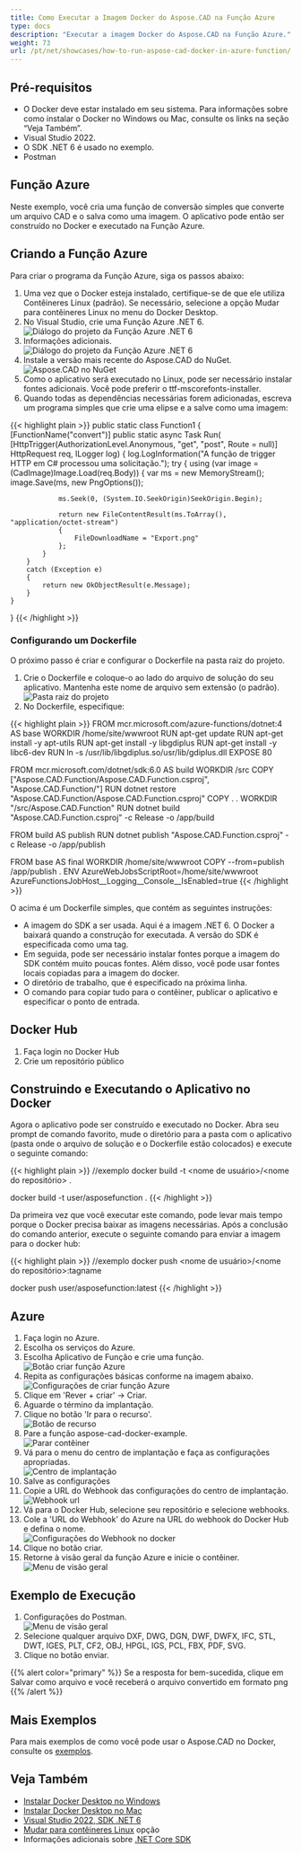 ```yaml
---
title: Como Executar a Imagem Docker do Aspose.CAD na Função Azure
type: docs
description: "Executar a imagem Docker do Aspose.CAD na Função Azure."
weight: 73
url: /pt/net/showcases/how-to-run-aspose-cad-docker-in-azure-function/
---
```


## Pré-requisitos
- O Docker deve estar instalado em seu sistema. Para informações sobre como instalar o Docker no Windows ou Mac, consulte os links na seção “Veja Também”.
- Visual Studio 2022.
- O SDK .NET 6 é usado no exemplo.
- Postman

## Função Azure

Neste exemplo, você cria uma função de conversão simples que converte um arquivo CAD e o salva como uma imagem. O aplicativo pode então ser construído no Docker e executado na Função Azure.

## Criando a Função Azure

Para criar o programa da Função Azure, siga os passos abaixo:
1. Uma vez que o Docker esteja instalado, certifique-se de que ele utiliza Contêineres Linux (padrão). Se necessário, selecione a opção Mudar para contêineres Linux no menu do Docker Desktop.
1. No Visual Studio, crie uma Função Azure .NET 6.<br>
![Diálogo do projeto da Função Azure .NET 6](/cad/_assets/showcases/azure/Create-project.png)<br>
1. Informações adicionais.<br>
![Diálogo do projeto da Função Azure .NET 6](/cad/_assets/showcases/azure/Additional-information.png)<br>
1. Instale a versão mais recente do Aspose.CAD do NuGet.<br>
![Aspose.CAD no NuGet](/cad/_assets/showcases/azure/NuGet.png)<br>
1. Como o aplicativo será executado no Linux, pode ser necessário instalar fontes adicionais. Você pode preferir o ttf-mscorefonts-installer.
1. Quando todas as dependências necessárias forem adicionadas, escreva um programa simples que crie uma elipse e a salve como uma imagem:<br>

{{< highlight plain >}}
public static class Function1
{
    [FunctionName("convert")]
    public static async Task<IActionResult> Run(
        [HttpTrigger(AuthorizationLevel.Anonymous, "get", "post", Route = null)] HttpRequest req,
        ILogger log)
    {
        log.LogInformation("A função de trigger HTTP em C# processou uma solicitação.");
        try
        {
            using (var image = (CadImage)Image.Load(req.Body))
            {
                var ms = new MemoryStream();
                image.Save(ms, new PngOptions());

                ms.Seek(0, (System.IO.SeekOrigin)SeekOrigin.Begin);

                return new FileContentResult(ms.ToArray(), "application/octet-stream")
                {
                    FileDownloadName = "Export.png"
                };
            }
        }
        catch (Exception e)
        {
            return new OkObjectResult(e.Message);
        }
    }
}
{{< /highlight >}}

### Configurando um Dockerfile

 O próximo passo é criar e configurar o Dockerfile na pasta raiz do projeto.

1. Crie o Dockerfile e coloque-o ao lado do arquivo de solução do seu aplicativo. Mantenha este nome de arquivo sem extensão (o padrão).
![Pasta raiz do projeto](/cad/_assets/showcases/azure/root-folder.png)<br>
1. No Dockerfile, especifique:


{{< highlight plain >}}
FROM mcr.microsoft.com/azure-functions/dotnet:4 AS base
WORKDIR /home/site/wwwroot
RUN apt-get update
RUN apt-get install -y apt-utils
RUN apt-get install -y libgdiplus
RUN apt-get install -y libc6-dev 
RUN ln -s /usr/lib/libgdiplus.so/usr/lib/gdiplus.dll
EXPOSE 80

FROM mcr.microsoft.com/dotnet/sdk:6.0 AS build
WORKDIR /src
COPY ["Aspose.CAD.Function/Aspose.CAD.Function.csproj", "Aspose.CAD.Function/"]
RUN dotnet restore "Aspose.CAD.Function/Aspose.CAD.Function.csproj"
COPY . .
WORKDIR "/src/Aspose.CAD.Function"
RUN dotnet build "Aspose.CAD.Function.csproj" -c Release -o /app/build

FROM build AS publish
RUN dotnet publish "Aspose.CAD.Function.csproj" -c Release -o /app/publish

FROM base AS final
WORKDIR /home/site/wwwroot
COPY --from=publish /app/publish .
ENV AzureWebJobsScriptRoot=/home/site/wwwroot \
    AzureFunctionsJobHost__Logging__Console__IsEnabled=true
{{< /highlight >}}

 O acima é um Dockerfile simples, que contém as seguintes instruções:

- A imagem do SDK a ser usada. Aqui é a imagem .NET 6. O Docker a baixará quando a construção for executada. A versão do SDK é especificada como uma tag.
- Em seguida, pode ser necessário instalar fontes porque a imagem do SDK contém muito poucas fontes. Além disso, você pode usar fontes locais copiadas para a imagem do docker.
- O diretório de trabalho, que é especificado na próxima linha.
- O comando para copiar tudo para o contêiner, publicar o aplicativo e especificar o ponto de entrada.

## Docker Hub
1. Faça login no Docker Hub
1. Crie um repositório público

## Construindo e Executando o Aplicativo no Docker
 
 Agora o aplicativo pode ser construído e executado no Docker. Abra seu prompt de comando favorito, mude o diretório para a pasta com o aplicativo (pasta onde o arquivo de solução e o Dockerfile estão colocados) e execute o seguinte comando:

{{< highlight plain >}}
//exemplo
docker build -t <nome de usuário>/<nome do repositório> .

docker build -t user/asposefunction .
{{< /highlight >}}
 
Da primeira vez que você executar este comando, pode levar mais tempo porque o Docker precisa baixar as imagens necessárias. Após a conclusão do comando anterior, execute o seguinte comando para enviar a imagem para o docker hub:
 
{{< highlight plain >}}
//exemplo
docker push <nome de usuário>/<nome do repositório>:tagname

docker push user/asposefunction:latest
{{< /highlight >}}

## Azure

1. Faça login no Azure.
1. Escolha os serviços do Azure.
1. Escolha Aplicativo de Função e crie uma função.<br>
![Botão criar função Azure](/cad/_assets/showcases/azure/create-function.png)<br>
1. Repita as configurações básicas conforme na imagem abaixo.<br>
![Configurações de criar função Azure](/cad/_assets/showcases/azure/create-function-setting.png)<br>
1. Clique em 'Rever + criar' -> Criar.
1. Aguarde o término da implantação.
1. Clique no botão 'Ir para o recurso'.<br>
![Botão de recurso](/cad/_assets/showcases/azure/go-to-resource.png)<br>
1. Pare a função aspose-cad-docker-example.<br>
![Parar contêiner](/cad/_assets/showcases/azure/stop-container.png)<br>
1. Vá para o menu do centro de implantação e faça as configurações apropriadas.<br>
![Centro de implantação](/cad/_assets/showcases/azure/deployment-center.png)<br>
1. Salve as configurações
1. Copie a URL do Webhook das configurações do centro de implantação.<br>
![Webhook url](/cad/_assets/showcases/azure/webhook-url.png)<br>
1. Vá para o Docker Hub, selecione seu repositório e selecione webhooks.
1. Cole a 'URL do Webhook' do Azure na URL do webhook do Docker Hub e defina o nome.<br>
![Configurações do Webhook no docker](/cad/_assets/showcases/azure/webhook.png)<br>
1. Clique no botão criar.
1. Retorne à visão geral da função Azure e inicie o contêiner.<br>
![Menu de visão geral](/cad/_assets/showcases/azure/overview.png)<br>

## Exemplo de Execução

1. Configurações do Postman.<br>
![Menu de visão geral](/cad/_assets/showcases/azure/postman-settings.png)<br>
1. Selecione qualquer arquivo DXF, DWG, DGN, DWF, DWFX, IFC, STL, DWT, IGES, PLT, CF2, OBJ, HPGL, IGS, PCL, FBX, PDF, SVG.
1. Clique no botão enviar.

{{% alert color="primary" %}} 
Se a resposta for bem-sucedida, clique em Salvar como arquivo e você receberá o arquivo convertido em formato png
{{% /alert %}}

## Mais Exemplos

Para mais exemplos de como você pode usar o Aspose.CAD no Docker, consulte os [exemplos](https://github.com/aspose-cad/Aspose.CAD-Documentation).

## Veja Também

- [Instalar Docker Desktop no Windows](https://docs.docker.com/docker-for-windows/install/)
- [Instalar Docker Desktop no Mac](https://docs.docker.com/docker-for-mac/install/)
- [Visual Studio 2022, SDK .NET 6](https://docs.microsoft.com/en-us/dotnet/core/install/windows?tabs=net60#dependencies)
- [Mudar para contêineres Linux](https://docs.docker.com/docker-for-windows/#switch-between-windows-and-linux-containers) opção
- Informações adicionais sobre [.NET Core SDK](https://hub.docker.com/_/microsoft-dotnet-sdk)

